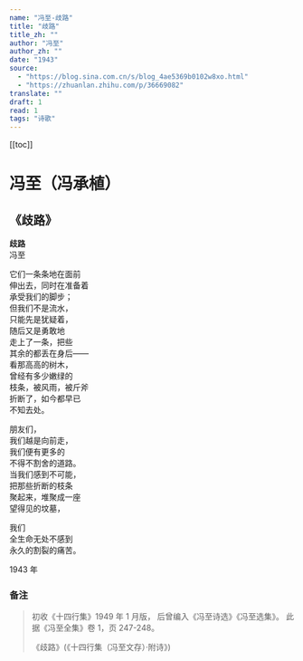 ```yaml
---
name: "冯至-歧路"
title: "歧路"
title_zh: ""
author: "冯至"
author_zh: ""
date: "1943"
source:
  - "https://blog.sina.com.cn/s/blog_4ae5369b0102w8xo.html"
  - "https://zhuanlan.zhihu.com/p/36669082"
translate: ""
draft: 1
read: 1
tags: "诗歌"
---
```


[[toc]]

# 冯至（冯承植）

## 《歧路》

**歧路**  
冯至  

它们一条条地在面前  
伸出去，同时在准备着  
承受我们的脚步；  
但我们不是流水，  
只能先是犹疑着，  
随后又是勇敢地  
走上了一条，把些  
其余的都丢在身后——  
看那高高的树木，  
曾经有多少嫩绿的  
枝条，被风雨，被斤斧  
折断了，如今都早已  
不知去处。  

朋友们，  
我们越是向前走，  
我们便有更多的  
不得不割舍的道路。  
当我们感到不可能，  
把那些折断的枝条  
聚起来，堆聚成一座  
望得见的坟墓，  

我们  
全生命无处不感到  
永久的割裂的痛苦。  

1943 年  

### 备注

> 初收《十四行集》1949 年 1 月版，
> 后曾编入《冯至诗选》《冯至选集》。
> 此据《冯至全集》卷 1，页 247-248。
>
> 《歧路》(《十四行集（冯至文存）·附诗》)
